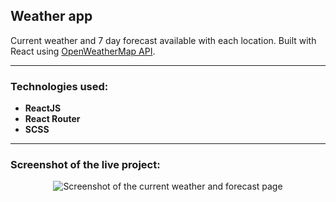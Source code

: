 ## Weather app

Current weather and 7 day forecast available with each location. Built with React using [OpenWeatherMap API](https://openweathermap.org/api 'OpenWeatherMap API page').

<!-- You can check out the LIVE project [**HERE**](https://e-commerce-mr.netlify.app/ 'Completed Weather app project demo'). -->

---

### Technologies used:

- **ReactJS**
- **React Router**
- **SCSS**

---

### Screenshot of the live project:

<p align="center">
<img src="https://i.imgur.com/k7YI4WZ.png" alt="Screenshot of the current weather and forecast page" title="Screencapture of the deployed Weather app"/>
</p>
